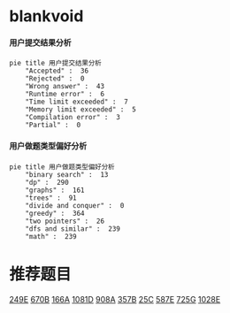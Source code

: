 # blankvoid

<!-- tabs:start -->



#### **用户提交结果分析**

```mermaid
pie title 用户提交结果分析
    "Accepted" :  36
    "Rejected" :  0
    "Wrong answer" :  43
    "Runtime error" :  6
    "Time limit exceeded" :  7
    "Memory limit exceeded" :  5
    "Compilation error" :  3
    "Partial" :  0
```

#### **用户做题类型偏好分析**

```mermaid
pie title 用户做题类型偏好分析
    "binary search" :  13
    "dp" :  290
    "graphs" :  161
    "trees" :  91
    "divide and conquer" :  0
    "greedy" :  364
    "two pointers" :  26
    "dfs and similar" :  239
    "math" :  239
```



<!-- tabs:end -->
# 推荐题目
[249E](https://codeforces.com/contest/249/problem/E)
[670B](https://codeforces.com/contest/670/problem/B)
[166A](https://codeforces.com/contest/166/problem/A)
[1081D](https://codeforces.com/contest/1081/problem/D)
[908A](https://codeforces.com/contest/908/problem/A)
[357B](https://codeforces.com/contest/357/problem/B)
[25C](https://codeforces.com/contest/25/problem/C)
[587E](https://codeforces.com/contest/587/problem/E)
[725G](https://codeforces.com/contest/725/problem/G)
[1028E](https://codeforces.com/contest/1028/problem/E)
